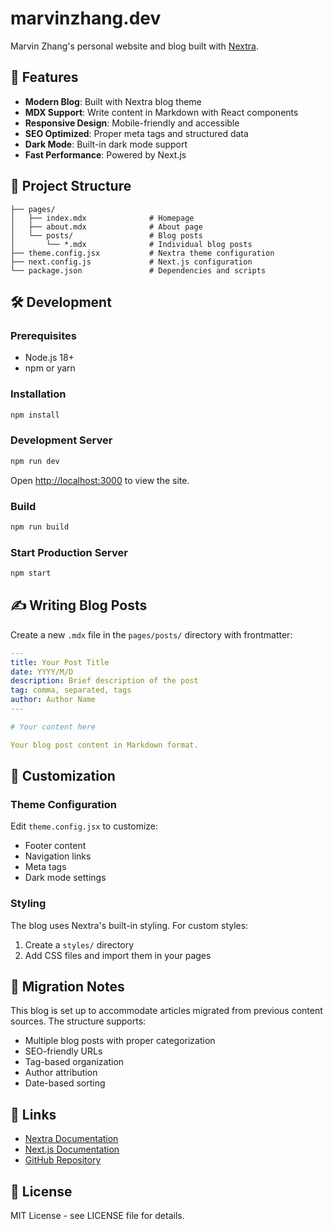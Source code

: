 # marvinzhang.dev

Marvin Zhang's personal website and blog built with [Nextra](https://nextra.site/).

## 🚀 Features

- **Modern Blog**: Built with Nextra blog theme
- **MDX Support**: Write content in Markdown with React components
- **Responsive Design**: Mobile-friendly and accessible
- **SEO Optimized**: Proper meta tags and structured data
- **Dark Mode**: Built-in dark mode support
- **Fast Performance**: Powered by Next.js

## 📁 Project Structure

```
├── pages/
│   ├── index.mdx              # Homepage
│   ├── about.mdx              # About page
│   └── posts/                 # Blog posts
│       └── *.mdx              # Individual blog posts
├── theme.config.jsx           # Nextra theme configuration
├── next.config.js             # Next.js configuration
└── package.json               # Dependencies and scripts
```

## 🛠️ Development

### Prerequisites

- Node.js 18+ 
- npm or yarn

### Installation

```bash
npm install
```

### Development Server

```bash
npm run dev
```

Open [http://localhost:3000](http://localhost:3000) to view the site.

### Build

```bash
npm run build
```

### Start Production Server

```bash
npm start
```

## ✍️ Writing Blog Posts

Create a new `.mdx` file in the `pages/posts/` directory with frontmatter:

```yaml
---
title: Your Post Title
date: YYYY/M/D
description: Brief description of the post
tag: comma, separated, tags
author: Author Name
---

# Your content here

Your blog post content in Markdown format.
```

## 🎨 Customization

### Theme Configuration

Edit `theme.config.jsx` to customize:
- Footer content
- Navigation links
- Meta tags
- Dark mode settings

### Styling

The blog uses Nextra's built-in styling. For custom styles:
1. Create a `styles/` directory
2. Add CSS files and import them in your pages

## 📝 Migration Notes

This blog is set up to accommodate articles migrated from previous content sources. The structure supports:

- Multiple blog posts with proper categorization
- SEO-friendly URLs
- Tag-based organization
- Author attribution
- Date-based sorting

## 🔗 Links

- [Nextra Documentation](https://nextra.site/)
- [Next.js Documentation](https://nextjs.org/docs)
- [GitHub Repository](https://github.com/tikazyq/marvinzhang.dev)

## 📄 License

MIT License - see LICENSE file for details.
